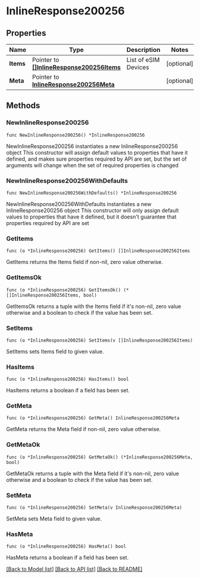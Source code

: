 # InlineResponse200256

## Properties

Name | Type | Description | Notes
------------ | ------------- | ------------- | -------------
**Items** | Pointer to [**[]InlineResponse200256Items**](InlineResponse200256Items.md) | List of eSIM Devices | [optional] 
**Meta** | Pointer to [**InlineResponse200256Meta**](InlineResponse200256Meta.md) |  | [optional] 

## Methods

### NewInlineResponse200256

`func NewInlineResponse200256() *InlineResponse200256`

NewInlineResponse200256 instantiates a new InlineResponse200256 object
This constructor will assign default values to properties that have it defined,
and makes sure properties required by API are set, but the set of arguments
will change when the set of required properties is changed

### NewInlineResponse200256WithDefaults

`func NewInlineResponse200256WithDefaults() *InlineResponse200256`

NewInlineResponse200256WithDefaults instantiates a new InlineResponse200256 object
This constructor will only assign default values to properties that have it defined,
but it doesn't guarantee that properties required by API are set

### GetItems

`func (o *InlineResponse200256) GetItems() []InlineResponse200256Items`

GetItems returns the Items field if non-nil, zero value otherwise.

### GetItemsOk

`func (o *InlineResponse200256) GetItemsOk() (*[]InlineResponse200256Items, bool)`

GetItemsOk returns a tuple with the Items field if it's non-nil, zero value otherwise
and a boolean to check if the value has been set.

### SetItems

`func (o *InlineResponse200256) SetItems(v []InlineResponse200256Items)`

SetItems sets Items field to given value.

### HasItems

`func (o *InlineResponse200256) HasItems() bool`

HasItems returns a boolean if a field has been set.

### GetMeta

`func (o *InlineResponse200256) GetMeta() InlineResponse200256Meta`

GetMeta returns the Meta field if non-nil, zero value otherwise.

### GetMetaOk

`func (o *InlineResponse200256) GetMetaOk() (*InlineResponse200256Meta, bool)`

GetMetaOk returns a tuple with the Meta field if it's non-nil, zero value otherwise
and a boolean to check if the value has been set.

### SetMeta

`func (o *InlineResponse200256) SetMeta(v InlineResponse200256Meta)`

SetMeta sets Meta field to given value.

### HasMeta

`func (o *InlineResponse200256) HasMeta() bool`

HasMeta returns a boolean if a field has been set.


[[Back to Model list]](../README.md#documentation-for-models) [[Back to API list]](../README.md#documentation-for-api-endpoints) [[Back to README]](../README.md)


